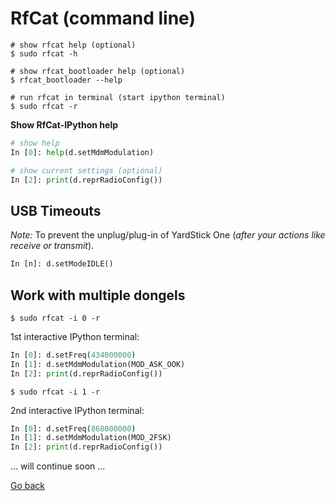 # RfCat (command line)

```shell
# show rfcat help (optional)
$ sudo rfcat -h

# show rfcat_bootloader help (optional)
$ rfcat_bootloader --help

# run rfcat in terminal (start ipython terminal)
$ sudo rfcat -r
```

**Show RfCat-IPython help**

```python
# show help
In [0]: help(d.setMdmModulation)

# show current settings (optional)
In [2]: print(d.reprRadioConfig())
```

## USB Timeouts

_Note:_ To prevent the unplug/plug-in of YardStick One (_after your actions like receive or transmit_).

```python
In [n]: d.setModeIDLE()
```

## Work with multiple dongels

```shell
$ sudo rfcat -i 0 -r
```

1st interactive IPython terminal:

```python
In [0]: d.setFreq(434000000)
In [1]: d.setMdmModulation(MOD_ASK_OOK)
In [2]: print(d.reprRadioConfig())
```

```shell
$ sudo rfcat -i 1 -r
```

2nd interactive IPython terminal:

```python
In [0]: d.setFreq(868000000)
In [1]: d.setMdmModulation(MOD_2FSK)
In [2]: print(d.reprRadioConfig())
```

... will continue soon ...

[Go back](./readme.md)
